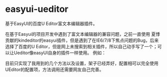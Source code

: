 easyui-ueditor
==============

基于EasyUI的百度U Editor富文本编辑器插件。

在基于Easyui的项目开发中遇到了富文本编辑器的兼容问题，之前一直使用 夏悸 贡献的kindeditor的easyui插件，但是遇到了在IE6/7/8下焦点问题的Bug，后来选择了百度的U Editor，但是网上未搜索到相关插件，所以自己动手写了一个；可以让Ueditor像easyUI自身的插件一样使用。
   例如：<div class="easyui-ueditor" data-options="width:600,height:400"/>
   目前只实现了我用到的几个方法以及设置，架子已经弄好，配置相可以完全使用UEditor的配置项，方法调用还需要网友自己完善。
